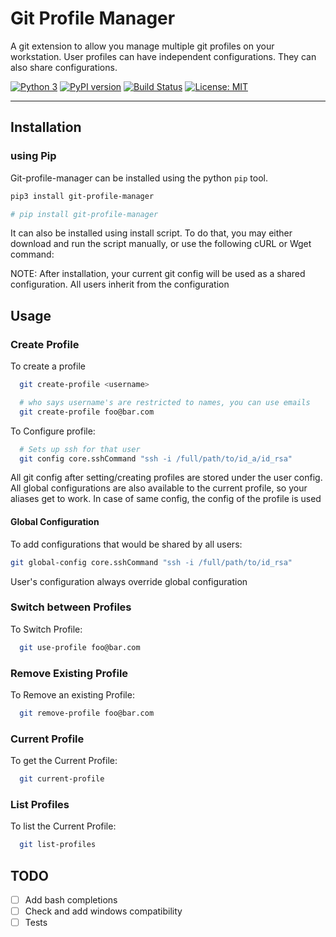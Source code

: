 # Git Profile Manager
A git extension to allow you manage multiple git profiles on your workstation. User profiles can have independent configurations. They can also share configurations.

[![Python 3](https://img.shields.io/badge/python-3-blue)](https://www.python.org/downloads/)
[![PyPI version](https://badge.fury.io/py/git-profile-manager.png)](https://badge.fury.io/py/git-profile-manager)
[![Build Status](https://travis-ci.com/mensaah/git-profile-manager.svg?branch=master)](https://travis-ci.com/mensaah/git-profile-manager)
[![License: MIT](https://img.shields.io/badge/License-MIT-yellow.svg)](https://opensource.org/licenses/MIT)
 
<hr/>

## Installation

### using Pip
Git-profile-manager can be installed using the python `pip` tool.

```bash
pip3 install git-profile-manager

# pip install git-profile-manager

````

It can also be installed using install script. To do that, you may either download and run the script manually, or use the following cURL or Wget command:

NOTE: After installation, your current git config will be used as a shared configuration. All users inherit from the configuration

## Usage

### Create Profile
To create a profile
```bash
  git create-profile <username>

  # who says username's are restricted to names, you can use emails
  git create-profile foo@bar.com
```

To Configure profile: 

```bash
  # Sets up ssh for that user
  git config core.sshCommand "ssh -i /full/path/to/id_a/id_rsa"
```
All git config after setting/creating profiles are stored under the user config. All global configurations are also available to the current profile, so your aliases get to work. In case of same config, the config of the profile is used

#### Global Configuration
To add configurations that would be shared by all users:
```bash
git global-config core.sshCommand "ssh -i /full/path/to/id_rsa"
```
User's configuration always override global configuration

### Switch between Profiles
To Switch Profile:

```bash
  git use-profile foo@bar.com
```

### Remove Existing Profile
To Remove an existing Profile:

```bash
  git remove-profile foo@bar.com
```

### Current Profile
To get the Current Profile:

```bash
  git current-profile
```
### List Profiles
To list the Current Profile:

```bash
  git list-profiles
```

## TODO
- [ ] Add bash completions
- [ ] Check and add windows compatibility
- [ ] Tests
